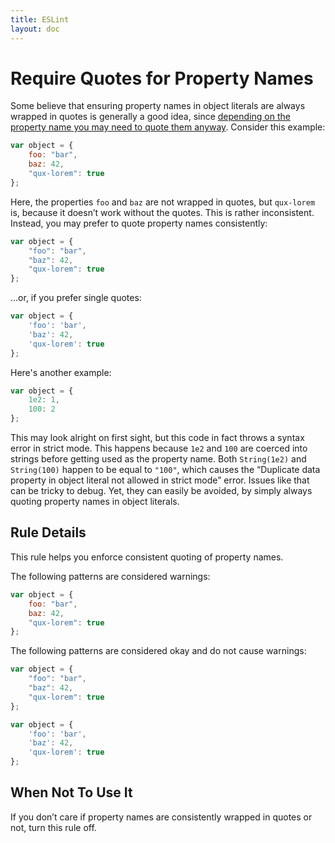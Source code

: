 ```yaml
---
title: ESLint
layout: doc
---
```

# Require Quotes for Property Names

Some believe that ensuring property names in object literals are always wrapped in quotes is generally a good idea, since [depending on the property name you may need to quote them anyway](http://mathiasbynens.be/notes/javascript-properties). Consider this example:

```js
var object = {
    foo: "bar",
    baz: 42,
    "qux-lorem": true
};
```

Here, the properties `foo` and `baz` are not wrapped in quotes, but `qux-lorem` is, because it doesn’t work without the quotes. This is rather inconsistent. Instead, you may prefer to quote property names consistently:

```js
var object = {
    "foo": "bar",
    "baz": 42,
    "qux-lorem": true
};
```

…or, if you prefer single quotes:

```js
var object = {
    'foo': 'bar',
    'baz': 42,
    'qux-lorem': true
};
```

Here's another example:

```js
var object = {
    1e2: 1,
    100: 2
};
```

This may look alright on first sight, but this code in fact throws a syntax error in strict mode. This happens because `1e2` and `100` are coerced into strings before getting used as the property name. Both `String(1e2)` and `String(100)` happen to be equal to `"100"`, which causes the “Duplicate data property in object literal not allowed in strict mode” error. Issues like that can be tricky to debug. Yet, they can easily be avoided, by simply always quoting property names in object literals.

## Rule Details

This rule helps you enforce consistent quoting of property names.

The following patterns are considered warnings:

```js
var object = {
    foo: "bar",
    baz: 42,
    "qux-lorem": true
};
```

The following patterns are considered okay and do not cause warnings:

```js
var object = {
    "foo": "bar",
    "baz": 42,
    "qux-lorem": true
};
```

```js
var object = {
    'foo': 'bar',
    'baz': 42,
    'qux-lorem': true
};
```

## When Not To Use It

If you don’t care if property names are consistently wrapped in quotes or not, turn this rule off.
